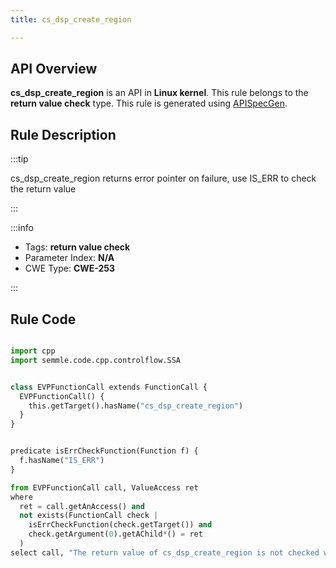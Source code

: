 ```yaml
---
title: cs_dsp_create_region

---
```



## API Overview
**cs_dsp_create_region** is an API in **Linux kernel**. This rule belongs to the **return value check** type. This rule is generated using [APISpecGen](../../tools/APISpecGen).
## Rule Description

:::tip

cs_dsp_create_region returns error pointer on failure, use IS_ERR to check the return value

:::

:::info

- Tags: **return value check**
- Parameter Index: **N/A**
- CWE Type: **CWE-253**

:::

## Rule Code
```python

import cpp
import semmle.code.cpp.controlflow.SSA


class EVPFunctionCall extends FunctionCall {
  EVPFunctionCall() {
    this.getTarget().hasName("cs_dsp_create_region")
  }
}


predicate isErrCheckFunction(Function f) {
  f.hasName("IS_ERR") 
}

from EVPFunctionCall call, ValueAccess ret
where
  ret = call.getAnAccess() and
  not exists(FunctionCall check |
    isErrCheckFunction(check.getTarget()) and
    check.getArgument(0).getAChild*() = ret
  )
select call, "The return value of cs_dsp_create_region is not checked with IS_ERR."
    
```